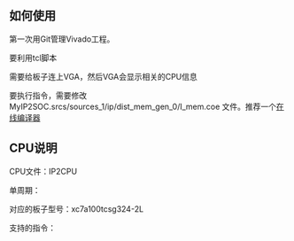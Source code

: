 ## 如何使用

第一次用Git管理Vivado工程。

要利用tcl脚本

需要给板子连上VGA，然后VGA会显示相关的CPU信息

要执行指令，需要修改 MyIP2SOC.srcs/sources_1/ip/dist_mem_gen_0/I_mem.coe 文件。推荐一个[在线编译器](https://venus.cs61c.org/)
## CPU说明

CPU文件：IP2CPU

单周期：

对应的板子型号：xc7a100tcsg324-2L

支持的指令：

